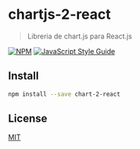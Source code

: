 # chartjs-2-react

> Libreria de chart.js para React.js

[![NPM](https://img.shields.io/npm/v/chart-2-react.svg)](https://www.npmjs.com/package/chartjs-2-react) [![JavaScript Style Guide](https://img.shields.io/badge/code_style-standard-brightgreen.svg)](https://standardjs.com)

## Install

```bash
npm install --save chart-2-react
```

<!--## Usage

```jsx
import React, { Component } from 'react'

import MyComponent from 'chart-2-react'

class Example extends Component {
  render () {
    return (
      <MyComponent />
    )
  }
}
```-->

## License
[MIT](https://choosealicense.com/licenses/mit/)
